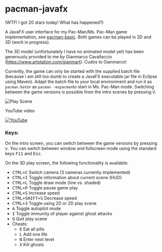 # pacman-javafx

(WTF! I got 20 stars today! What has happened?)

A JavaFX user interface for my Pac-Man/Ms. Pac-Man game implementation, see [pacman-basic](https://github.com/armin-reichert/pacman-basic). Both games can be played in 2D and 3D (work in progress).

The 3D model (unfortunately I have no animated model yet) has been generously provided to me by Gianmarco Cavallaccio (https://www.artstation.com/gianmart). Cudos to Gianmarco! 

Currently, the game can only be started with the supplied batch file (because I am still too dumb to create a JavaFX executable jar file in Eclipse using Maven). Adapt the batch file to your local environment and run it as `pacman.bat`or as `pacman -mspacman`to start in Ms. Pac-Man mode. Switching between the game versions is possible from the intro scenes by pressing <kbd>V</kbd>.

![Play Scene](https://github.com/armin-reichert/pacman-javafx/blob/main/pacman-ui-fx/doc/playscene3D.png)

YouTube video

[![YouTube](https://github.com/armin-reichert/pacman-javafx/blob/main/pacman-ui-fx/doc/thumbnail.jpg)](https://www.youtube.com/watch?v=6ztHwLJuPNw&t=298s)

### Keys:

On the intro screen, you can switch between the game versions by pressing <kbd>v</kbd>. You can switch between window and fullscreen mode using the standard keys <kbd>F11</kbd> and <kbd>Esc</kbd>.

On the 3D play screen, the following functionality is available:
- <kbd>CTRL+C</kbd> Switch camera (3 cameras currently implemented)
- <kbd>CTRL+I</kbd> Toggle information about current scene (HUD)
- <kbd>CTRL+L</kbd> Toggle draw mode (line vs. shaded)
- <kbd>CTRL+P</kbd> Toggle pause game play
- <kbd>CTRL+S</kbd> Increase speed
- <kbd>CTRL+SHIFT+S</kbd> Decrease speed
- <kbd>CTRL+3</kbd> Toggle using 2D or 2D play scene
- <kbd>A</kbd> Toggle autopilot mode
- <kbd>I</kbd> Toggle immunity of player against ghost attacks
- <kbd>Q</kbd> Quit play scene
- Cheats:
  - <kbd>E</kbd> Eat all pills
  - <kbd>L</kbd> Add one life
  - <kbd>N</kbd> Enter next level
  - <kbd>X</kbd> Kill ghosts 
